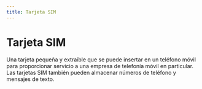 ```yaml
---
title: Tarjeta SIM
---
```

# Tarjeta SIM 

Una tarjeta pequeña y extraíble que se puede insertar en un teléfono móvil para proporcionar servicio a una empresa de telefonía móvil en particular. Las tarjetas SIM también pueden almacenar números de teléfono y mensajes de texto.